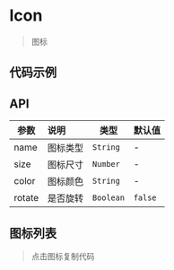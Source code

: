 # Icon

> 图标

## 代码示例

<test></test>

<script>
  import test from '@/pages/demo/Icon.vue';

  export default {
    components: {
      test
    }
  }
</script>

## API

| 参数 | 说明 | 类型 | 默认值 |
| ----|:-----| ---- | ---- |
| name | 图标类型 | `String` | - |
| size | 图标尺寸 | `Number` | - |
| color | 图标颜色 | `String` | - |
| rotate | 是否旋转 | `Boolean` | `false` |

## 图标列表

> 点击图标复制代码

<IconList></IconList>

<script>
  import test from '@/pages/demo/Icon.vue';
  import IconList from '@/pages/demo/IconList.vue';

  export default {
    components: {
      test,
      IconList
    }
  }
</script>